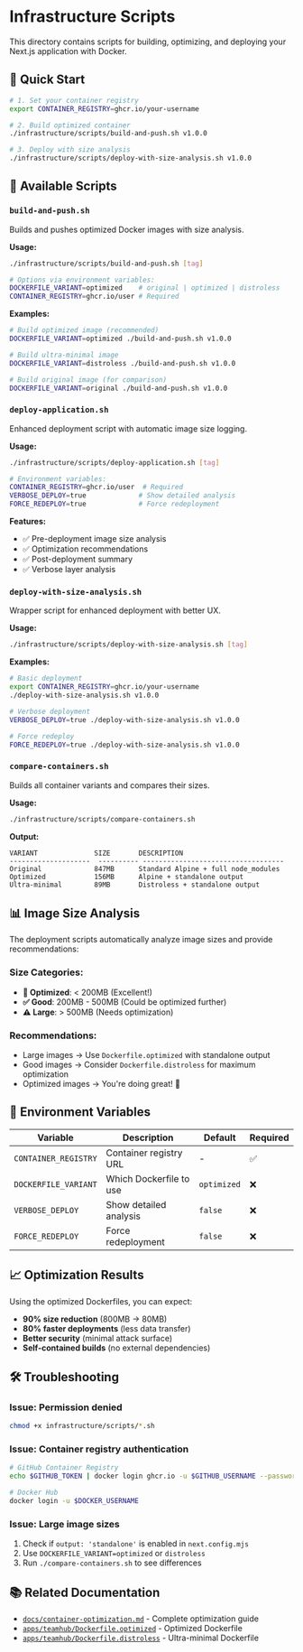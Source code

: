 # Infrastructure Scripts

This directory contains scripts for building, optimizing, and deploying your Next.js application with Docker.

## 🚀 Quick Start

```bash
# 1. Set your container registry
export CONTAINER_REGISTRY=ghcr.io/your-username

# 2. Build optimized container
./infrastructure/scripts/build-and-push.sh v1.0.0

# 3. Deploy with size analysis
./infrastructure/scripts/deploy-with-size-analysis.sh v1.0.0
```

## 📄 Available Scripts

### `build-and-push.sh`

Builds and pushes optimized Docker images with size analysis.

**Usage:**

```bash
./infrastructure/scripts/build-and-push.sh [tag]

# Options via environment variables:
DOCKERFILE_VARIANT=optimized    # original | optimized | distroless
CONTAINER_REGISTRY=ghcr.io/user # Required
```

**Examples:**

```bash
# Build optimized image (recommended)
DOCKERFILE_VARIANT=optimized ./build-and-push.sh v1.0.0

# Build ultra-minimal image
DOCKERFILE_VARIANT=distroless ./build-and-push.sh v1.0.0

# Build original image (for comparison)
DOCKERFILE_VARIANT=original ./build-and-push.sh v1.0.0
```

### `deploy-application.sh`

Enhanced deployment script with automatic image size logging.

**Usage:**

```bash
./infrastructure/scripts/deploy-application.sh [tag]

# Environment variables:
CONTAINER_REGISTRY=ghcr.io/user  # Required
VERBOSE_DEPLOY=true             # Show detailed analysis
FORCE_REDEPLOY=true             # Force redeployment
```

**Features:**

- ✅ Pre-deployment image size analysis
- ✅ Optimization recommendations
- ✅ Post-deployment summary
- ✅ Verbose layer analysis

### `deploy-with-size-analysis.sh`

Wrapper script for enhanced deployment with better UX.

**Usage:**

```bash
./infrastructure/scripts/deploy-with-size-analysis.sh [tag]
```

**Examples:**

```bash
# Basic deployment
export CONTAINER_REGISTRY=ghcr.io/your-username
./deploy-with-size-analysis.sh v1.0.0

# Verbose deployment
VERBOSE_DEPLOY=true ./deploy-with-size-analysis.sh v1.0.0

# Force redeploy
FORCE_REDEPLOY=true ./deploy-with-size-analysis.sh v1.0.0
```

### `compare-containers.sh`

Builds all container variants and compares their sizes.

**Usage:**

```bash
./infrastructure/scripts/compare-containers.sh
```

**Output:**

```
VARIANT              SIZE       DESCRIPTION
--------------------  ---------- -----------------------------------
Original             847MB      Standard Alpine + full node_modules
Optimized            156MB      Alpine + standalone output
Ultra-minimal        89MB       Distroless + standalone output
```

## 📊 Image Size Analysis

The deployment scripts automatically analyze image sizes and provide recommendations:

### Size Categories:

- **🚀 Optimized**: < 200MB (Excellent!)
- **✅ Good**: 200MB - 500MB (Could be optimized further)
- **⚠️ Large**: > 500MB (Needs optimization)

### Recommendations:

- Large images → Use `Dockerfile.optimized` with standalone output
- Good images → Consider `Dockerfile.distroless` for maximum optimization
- Optimized images → You're doing great! 🎉

## 🔧 Environment Variables

| Variable             | Description             | Default     | Required |
| -------------------- | ----------------------- | ----------- | -------- |
| `CONTAINER_REGISTRY` | Container registry URL  | -           | ✅       |
| `DOCKERFILE_VARIANT` | Which Dockerfile to use | `optimized` | ❌       |
| `VERBOSE_DEPLOY`     | Show detailed analysis  | `false`     | ❌       |
| `FORCE_REDEPLOY`     | Force redeployment      | `false`     | ❌       |

## 📈 Optimization Results

Using the optimized Dockerfiles, you can expect:

- **90% size reduction** (800MB → 80MB)
- **80% faster deployments** (less data transfer)
- **Better security** (minimal attack surface)
- **Self-contained builds** (no external dependencies)

## 🛠️ Troubleshooting

### Issue: Permission denied

```bash
chmod +x infrastructure/scripts/*.sh
```

### Issue: Container registry authentication

```bash
# GitHub Container Registry
echo $GITHUB_TOKEN | docker login ghcr.io -u $GITHUB_USERNAME --password-stdin

# Docker Hub
docker login -u $DOCKER_USERNAME
```

### Issue: Large image sizes

1. Check if `output: 'standalone'` is enabled in `next.config.mjs`
2. Use `DOCKERFILE_VARIANT=optimized` or `distroless`
3. Run `./compare-containers.sh` to see differences

## 📚 Related Documentation

- [`docs/container-optimization.md`](../../docs/container-optimization.md) - Complete optimization guide
- [`apps/teamhub/Dockerfile.optimized`](../../apps/teamhub/Dockerfile.optimized) - Optimized Dockerfile
- [`apps/teamhub/Dockerfile.distroless`](../../apps/teamhub/Dockerfile.distroless) - Ultra-minimal Dockerfile
